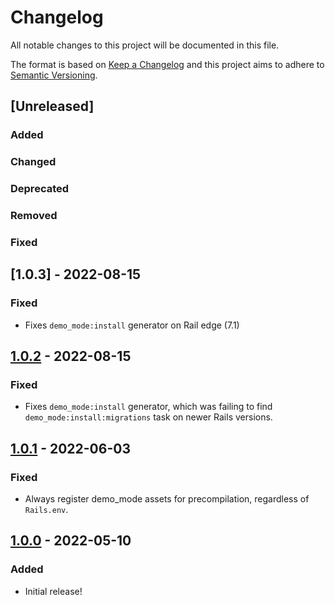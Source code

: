 # Changelog

All notable changes to this project will be documented in this file.

The format is based on [Keep a Changelog](http://keepachangelog.com/en/1.0.0/)
and this project aims to adhere to [Semantic Versioning](http://semver.org/spec/v2.0.0.html).

## [Unreleased]

### Added <!-- for new features. -->

### Changed <!-- for changes in existing functionality. -->

### Deprecated <!-- for soon-to-be removed features. -->

### Removed <!-- for now removed features. -->

### Fixed <!-- for any bug fixes. -->

## [1.0.3] - 2022-08-15

### Fixed

- Fixes `demo_mode:install` generator on Rail edge (7.1)

## [1.0.2] - 2022-08-15

### Fixed

- Fixes `demo_mode:install` generator, which was failing to find
  `demo_mode:install:migrations` task on newer Rails versions.

## [1.0.1] - 2022-06-03

### Fixed

- Always register demo_mode assets for precompilation, regardless of `Rails.env`.

## [1.0.0] - 2022-05-10

### Added

- Initial release!

[1.0.2]: https://github.com/betterment/demo_mode/compare/v1.0.1...v1.0.2
[1.0.1]: https://github.com/betterment/demo_mode/compare/v1.0.0...v1.0.1
[1.0.0]: https://github.com/betterment/demo_mode/releases/tag/v1.0.0
